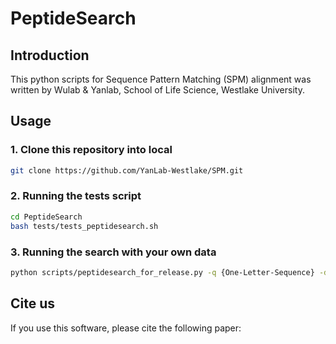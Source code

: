 # PeptideSearch


## Introduction
This python scripts for Sequence Pattern Matching (SPM) alignment was written by Wulab & Yanlab, School of Life Science, Westlake University.

## Usage

### 1. Clone this repository into local

```bash
git clone https://github.com/YanLab-Westlake/SPM.git
```

### 2. Running the tests script
```bash
cd PeptideSearch
bash tests/tests_peptidesearch.sh
```

### 3. Running the search with your own data
```bash
python scripts/peptidesearch_for_release.py -q {One-Letter-Sequence} -d {Path-to-Library} -o {Path-to-Output}
```

## Cite us
If you use this software, please cite the following paper:

